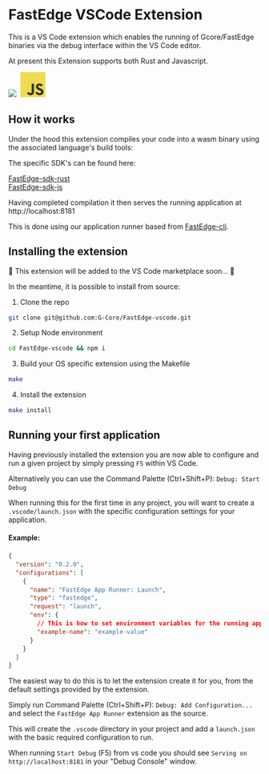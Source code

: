 # FastEdge VSCode Extension

This is a VS Code extension which enables the running of Gcore/FastEdge binaries via the debug interface within the VS Code editor.

At present this Extension supports both Rust and Javascript.

<div>
  <img width=50px src="https://www.rust-lang.org/logos/rust-logo-64x64.png">&nbsp;
  <img width=50px src="https://raw.githubusercontent.com/github/explore/80688e429a7d4ef2fca1e82350fe8e3517d3494d/topics/javascript/javascript.png">&nbsp;
</div>

## How it works

Under the hood this extension compiles your code into a wasm binary using the associated language's build tools:

The specific SDK's can be found here:

[FastEdge-sdk-rust](https://github.com/G-Core/FastEdge-sdk-rust) <br>
[FastEdge-sdk-js](https://github.com/G-Core/FastEdge-sdk-js)

Having completed compilation it then serves the running application at http://localhost:8181

This is done using our application runner based from [FastEdge-cli](https://github.com/G-Core/FastEdge/tree/main/cli).

## Installing the extension

:construction: This extension will be added to the VS Code marketplace soon... :rocket:

In the meantime, it is possible to install from source:

1. Clone the repo

```sh
git clone git@github.com:G-Core/FastEdge-vscode.git
```

2. Setup Node environment

```sh
cd FastEdge-vscode && npm i
```

3. Build your OS specific extension using the Makefile

```sh
make
```

4. Install the extension

```sh
make install
```

## Running your first application

Having previously installed the extension you are now able to configure and run a given project by simply pressing `F5` within VS Code. <br>

Alternatively you can use the Command Palette (Ctrl+Shift+P): `Debug: Start Debug`

When running this for the first time in any project, you will want to create a `.vscode/launch.json` with the specific configuration settings for your application.

#### Example:

```json
{
  "version": "0.2.0",
  "configurations": [
    {
      "name": "FastEdge App Runner: Launch",
      "type": "fastedge",
      "request": "launch",
      "env": {
        // This is how to set environment variables for the running application
        "example-name": "example-value"
      }
    }
  ]
}
```

The easiest way to do this is to let the extension create it for you, from the default settings provided by the extension.

Simply run Command Palette (Ctrl+Shift+P): `Debug: Add Configuration...` and select the `FastEdge App Runner` extension as the source.

This will create the `.vscode` directory in your project and add a `launch.json` with the basic required configuration to run.

When running `Start Debug` (F5) from vs code you should see `Serving on http://localhost:8181` in your "Debug Console" window.
